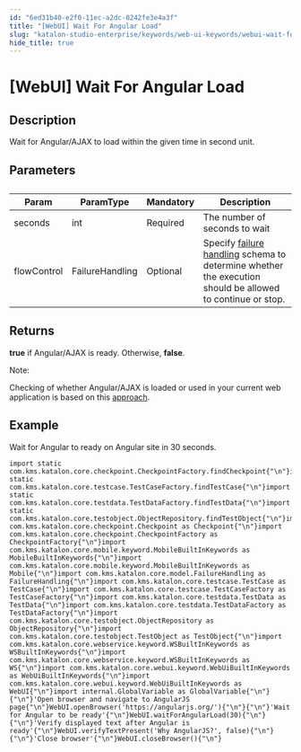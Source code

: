 ```yaml
---
id: "6ed31b40-e2f0-11ec-a2dc-0242fe3e4a3f"
title: "[WebUI] Wait For Angular Load"
slug: "katalon-studio-enterprise/keywords/web-ui-keywords/webui-wait-for-angular-load"
hide_title: true
---
```


# <a id="id_0" class="anchor_top_offset"/><a id="ariaid-title1" class="anchor_top_offset"/>[WebUI] Wait For Angular Load


## <a id="id_0__id_1" class="anchor_top_offset"/>Description

              
<p xmlns="http://www.w3.org/1999/xhtml" className="p">Wait for Angular/AJAX to load within the given time in second   unit.</p> 
      

## <a id="id_0__id_2" class="anchor_top_offset"/>Parameters

              
<table xmlns="http://www.w3.org/1999/xhtml" className="table"><caption /><thead className="thead"><tr className><th className="entry anchor_top_offset" id="id_0__id_2__entry__1">Param</th><th className="entry anchor_top_offset" id="id_0__id_2__entry__2">ParamType</th><th className="entry anchor_top_offset" id="id_0__id_2__entry__3">Mandatory</th><th className="entry anchor_top_offset" id="id_0__id_2__entry__4">Description</th></tr></thead><tbody className="tbody"><tr className><td className="entry" headers="id_0__id_2__entry__1 id_0__id_2__entry__2 id_0__id_2__entry__3 id_0__id_2__entry__4 ">seconds</td><td className="entry" headers="id_0__id_2__entry__1 id_0__id_2__entry__2 id_0__id_2__entry__3 id_0__id_2__entry__4 ">int</td><td className="entry" headers="id_0__id_2__entry__1 id_0__id_2__entry__2 id_0__id_2__entry__3 id_0__id_2__entry__4 ">Required</td><td className="entry" headers="id_0__id_2__entry__1 id_0__id_2__entry__2 id_0__id_2__entry__3 id_0__id_2__entry__4 ">The number of seconds to wait</td></tr><tr className><td className="entry" headers="id_0__id_2__entry__1 id_0__id_2__entry__2 id_0__id_2__entry__3 id_0__id_2__entry__4 ">flowControl</td><td className="entry" headers="id_0__id_2__entry__1 id_0__id_2__entry__2 id_0__id_2__entry__3 id_0__id_2__entry__4 ">FailureHandling</td><td className="entry" headers="id_0__id_2__entry__1 id_0__id_2__entry__2 id_0__id_2__entry__3 id_0__id_2__entry__4 ">Optional</td><td className="entry" headers="id_0__id_2__entry__1 id_0__id_2__entry__2 id_0__id_2__entry__3 id_0__id_2__entry__4 ">Specify <a className="xref" href="/docs/katalon-studio-enterprise/error-management/test-maintenance/failure-handling">failure handling</a> schema to         determine whether the execution should be allowed to continue or         stop.</td></tr></tbody></table> 
      

## <a id="id_0__id_3" class="anchor_top_offset"/>Returns

              
<p xmlns="http://www.w3.org/1999/xhtml" className="p">   <strong className="ph b">true</strong> if Angular/AJAX is ready. Otherwise,   <strong className="ph b">false</strong>.</p> 
      
<div xmlns="http://www.w3.org/1999/xhtml" className="note note note_note"><span className="note__title">Note:</span> 
  <p className="p">Checking of whether Angular/AJAX is loaded or used in your
    current web application is based on this <a className="xref j-external-link" href="http://www.swtestacademy.com/selenium-wait-javascript-angular-ajax/" target="_blank">approach</a>.</p>
</div>
      

## <a id="id_0__id_4" class="anchor_top_offset"/>Example

              
<p xmlns="http://www.w3.org/1999/xhtml" className="p">Wait for Angular to ready on Angular site in 30 seconds.</p> 
              
<pre xmlns="http://www.w3.org/1999/xhtml" className="pre codeblock"><code>import static com.kms.katalon.core.checkpoint.CheckpointFactory.findCheckpoint{"\n"}import static com.kms.katalon.core.testcase.TestCaseFactory.findTestCase{"\n"}import static com.kms.katalon.core.testdata.TestDataFactory.findTestData{"\n"}import static com.kms.katalon.core.testobject.ObjectRepository.findTestObject{"\n"}import com.kms.katalon.core.checkpoint.Checkpoint as Checkpoint{"\n"}import com.kms.katalon.core.checkpoint.CheckpointFactory as CheckpointFactory{"\n"}import com.kms.katalon.core.mobile.keyword.MobileBuiltInKeywords as MobileBuiltInKeywords{"\n"}import com.kms.katalon.core.mobile.keyword.MobileBuiltInKeywords as Mobile{"\n"}import com.kms.katalon.core.model.FailureHandling as FailureHandling{"\n"}import com.kms.katalon.core.testcase.TestCase as TestCase{"\n"}import com.kms.katalon.core.testcase.TestCaseFactory as TestCaseFactory{"\n"}import com.kms.katalon.core.testdata.TestData as TestData{"\n"}import com.kms.katalon.core.testdata.TestDataFactory as TestDataFactory{"\n"}import com.kms.katalon.core.testobject.ObjectRepository as ObjectRepository{"\n"}import com.kms.katalon.core.testobject.TestObject as TestObject{"\n"}import com.kms.katalon.core.webservice.keyword.WSBuiltInKeywords as WSBuiltInKeywords{"\n"}import com.kms.katalon.core.webservice.keyword.WSBuiltInKeywords as WS{"\n"}import com.kms.katalon.core.webui.keyword.WebUiBuiltInKeywords as WebUiBuiltInKeywords{"\n"}import com.kms.katalon.core.webui.keyword.WebUiBuiltInKeywords as WebUI{"\n"}import internal.GlobalVariable as GlobalVariable{"\n"} {"\n"}'Open browser and navigate to AngularJS page{"\n"}WebUI.openBrowser('https://angularjs.org/'){"\n"}{"\n"}'Wait for Angular to be ready'{"\n"}WebUI.waitForAngularLoad(30){"\n"}{"\n"}'Verify displayed text after Angular is ready'{"\n"}WebUI.verifyTextPresent('Why AngularJS?', false){"\n"}{"\n"}'Close browser'{"\n"}WebUI.closeBrowser(){"\n"}</code></pre> 
            
